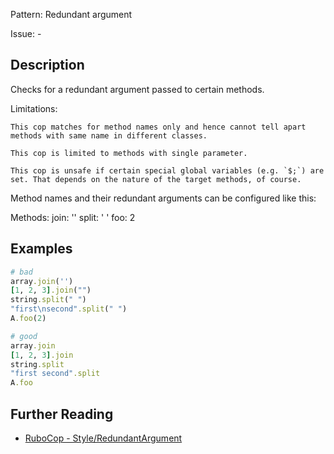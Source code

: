 Pattern: Redundant argument

Issue: -

## Description

Checks for a redundant argument passed to certain methods.

Limitations:

    This cop matches for method names only and hence cannot tell apart methods with same name in different classes.

    This cop is limited to methods with single parameter.

    This cop is unsafe if certain special global variables (e.g. `$;`) are set. That depends on the nature of the target methods, of course.

Method names and their redundant arguments can be configured like this:

Methods: join: '' split: ' ' foo: 2

## Examples

```ruby
# bad
array.join('')
[1, 2, 3].join("")
string.split(" ")
"first\nsecond".split(" ")
A.foo(2)

# good
array.join
[1, 2, 3].join
string.split
"first second".split
A.foo
```

## Further Reading

* [RuboCop - Style/RedundantArgument](https://docs.rubocop.org/rubocop/cops_style.html#styleredundantargument)
